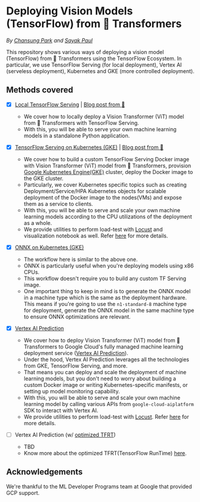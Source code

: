 # Deploying Vision Models (TensorFlow) from 🤗 Transformers

_By [Chansung Park](https://github.com/deep-diver) and [Sayak Paul](https://github.com/sayakpaul)_

This repository shows various ways of deploying a vision model (TensorFlow) from 🤗 Transformers using the TensorFlow Ecosystem. In particular, we use TensorFlow Serving (for local deployment), Vertex AI (serveless deployment), Kubernetes and GKE (more controlled deployment).

## Methods covered

- [x] [Local TensorFlow Serving](https://github.com/sayakpaul/deploy-hf-tf-vision-models/blob/main/hf_vision_model_tfserving.ipynb) | [Blog post from 🤗](https://huggingface.co/blog/tf-serving-vision)
  - We cover how to locally deploy a Vision Transformer (ViT) model from 🤗 Transformers with TensorFlow Serving. 
  - With this, you will be able to serve your own machine learning models in a standalone Python application.

- [x] [TensorFlow Serving on Kubernetes (GKE)](https://github.com/sayakpaul/deploy-hf-tf-vision-models/tree/main/hf_vision_model_tfserving_gke) | [Blog post from 🤗](https://huggingface.co/blog/deploy-tfserving-kubernetes)
  - We cover how to build a custom TensorFlow Serving Docker image with Vision Transformer (ViT) model from 🤗 Transformers, provision [Google Kubernetes Engine(GKE)]((https://cloud.google.com/kubernetes-engine)) cluster, deploy the Docker image to the GKE cluster.
  - Particularly, we cover Kubernetes specific topics such as creating Deployment/Service/HPA Kubernetes objects for scalable deployment of the Docker image to the nodes(VMs) and expose them as a service to clients.
  - With this, you will be able to serve and scale your own machine learning models according to the CPU utilizations of the deployment as a whole.
  - We provide utilities to perform load-test with [Locust](https://locust.io/) and visualization notebook as well. Refer [here](./hf_vision_model_tfserving_gke/locust) for more details.

- [x] [ONNX on Kubernetes (GKE)](https://github.com/sayakpaul/deploy-hf-tf-vision-models/tree/main/hf_vision_model_onnx_gke)
  - The workflow here is similar to the above one. 
  - ONNX is particularly useful when you're deploying models using x86 CPUs. 
  - This workflow doesn't require you to build any custom TF Serving image. 
  - One important thing to keep in mind is to generate the ONNX model in a machine type which is the same as the deployment hardware. This means if you're going to use the `n1-standard-8` machine type for deployment, generate the ONNX model in the same machine type to ensure ONNX optimizations are relevant. 

- [x] [Vertex AI Prediction](https://github.com/sayakpaul/deploy-hf-tf-vision-models/tree/main/hf_vision_model_vertex_ai) 
  - We cover how to deploy Vision Transformer (ViT) model from 🤗 Transformers to Google Cloud's fully managed machine learning deployment service ([Vertex AI Prediction]((https://cloud.google.com/vertex-ai/docs/predictions/getting-predictions))). 
  - Under the hood, Vertex AI Prediction leverages all the technologies from GKE, TensorFlow Serving, and more. 
  - That means you can deploy and scale the deployment of machine learning models, but you don't need to worry about building a custom Docker image or writing Kubernetes-specific manifests, or setting up model monitoring capability.
  - With this, you will be able to serve and scale your own machine learning model by calling various APIs from `google-cloud-aiplatform` SDK to interact with Vertex AI. 
  - We provide utilities to perform load-test with [Locust](https://locust.io/). Refer [here](./hf_vision_model_vertex_ai/locust) for more details.

- [ ] Vertex AI Prediction (w/ [optimized TFRT](https://cloud.google.com/vertex-ai/docs/predictions/optimized-tensorflow-runtime))
  - TBD
  - Know more about the optimized TFRT(TensorFlow RunTime) [here](https://github.com/tensorflow/runtime).

## Acknowledgements

We're thankful to the ML Developer Programs team at Google that provided GCP support. 
